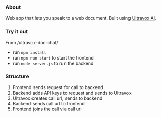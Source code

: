 ### About

Web app that lets you speak to a web document. Built using [Ultravox AI](https://ultravox.ai/). 

### Try it out
From /ultravox-doc-chat/
- run `npm install`
- run `npm run start` to start the frontend
- run `node server.js` to run the backend

### Structure
1. Frontend sends request for call to backend
2. Backend adds API keys to request and sends to Ultravox
3. Ultravox creates call url, sends to backend
4. Backend sends call url to frontend 
5. Frontend joins the call via call url
